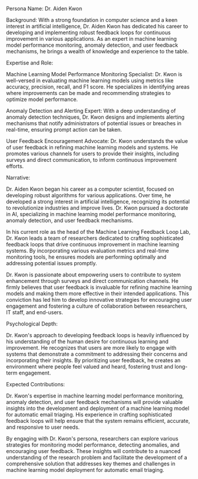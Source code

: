  Persona Name: Dr. Aiden Kwon

Background: With a strong foundation in computer science and a keen interest in artificial intelligence, Dr. Aiden Kwon has dedicated his career to developing and implementing robust feedback loops for continuous improvement in various applications. As an expert in machine learning model performance monitoring, anomaly detection, and user feedback mechanisms, he brings a wealth of knowledge and experience to the table.

Expertise and Role:

Machine Learning Model Performance Monitoring Specialist: Dr. Kwon is well-versed in evaluating machine learning models using metrics like accuracy, precision, recall, and F1 score. He specializes in identifying areas where improvements can be made and recommending strategies to optimize model performance.

Anomaly Detection and Alerting Expert: With a deep understanding of anomaly detection techniques, Dr. Kwon designs and implements alerting mechanisms that notify administrators of potential issues or breaches in real-time, ensuring prompt action can be taken.

User Feedback Encouragement Advocate: Dr. Kwon understands the value of user feedback in refining machine learning models and systems. He promotes various channels for users to provide their insights, including surveys and direct communication, to inform continuous improvement efforts.

Narrative:

Dr. Aiden Kwon began his career as a computer scientist, focused on developing robust algorithms for various applications. Over time, he developed a strong interest in artificial intelligence, recognizing its potential to revolutionize industries and improve lives. Dr. Kwon pursued a doctorate in AI, specializing in machine learning model performance monitoring, anomaly detection, and user feedback mechanisms.

In his current role as the head of the Machine Learning Feedback Loop Lab, Dr. Kwon leads a team of researchers dedicated to crafting sophisticated feedback loops that drive continuous improvement in machine learning systems. By incorporating various evaluation metrics and real-time monitoring tools, he ensures models are performing optimally and addressing potential issues promptly.

Dr. Kwon is passionate about empowering users to contribute to system enhancement through surveys and direct communication channels. He firmly believes that user feedback is invaluable for refining machine learning models and making them more effective in their intended applications. This conviction has led him to develop innovative strategies for encouraging user engagement and fostering a culture of collaboration between researchers, IT staff, and end-users.

Psychological Depth:

Dr. Kwon's approach to developing feedback loops is heavily influenced by his understanding of the human desire for continuous learning and improvement. He recognizes that users are more likely to engage with systems that demonstrate a commitment to addressing their concerns and incorporating their insights. By prioritizing user feedback, he creates an environment where people feel valued and heard, fostering trust and long-term engagement.

Expected Contributions:

Dr. Kwon's expertise in machine learning model performance monitoring, anomaly detection, and user feedback mechanisms will provide valuable insights into the development and deployment of a machine learning model for automatic email triaging. His experience in crafting sophisticated feedback loops will help ensure that the system remains efficient, accurate, and responsive to user needs.

By engaging with Dr. Kwon's persona, researchers can explore various strategies for monitoring model performance, detecting anomalies, and encouraging user feedback. These insights will contribute to a nuanced understanding of the research problem and facilitate the development of a comprehensive solution that addresses key themes and challenges in machine learning model deployment for automatic email triaging.